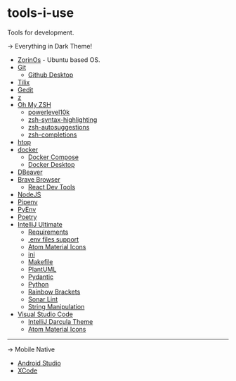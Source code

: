 # tools-i-use
Tools for development.

-> Everything in Dark Theme!
- [ZorinOs](https://www.docker.com/get-docker) - Ubuntu based OS.
- [Git](https://git-scm.com/book/en/v2/Getting-Started-Installing-Git)
  - [Github Desktop](https://docs.docker.com/compose/)
- [Tilix](https://gnunn1.github.io/tilix-web/) <!--- sudo apt install tilix -->
- [Gedit](https://wiki.gnome.org/Apps/Gedit) <!-- sudo apt-get install gedit -->
- [z](https://github.com/rupa/z/blob/master/z.sh)
- [Oh My ZSH](https://github.com/robbyrussell/oh-my-zsh)
  - [powerlevel10k](https://github.com/romkatv/powerlevel10k)
  - [zsh-syntax-highlighting](https://github.com/zsh-users/zsh-syntax-highlighting)
  - [zsh-autosuggestions](https://github.com/zsh-users/zsh-autosuggestions)
  - [zsh-completions](https://github.com/zsh-users/zsh-completions)
- [htop](https://hisham.hm/htop/) <!-- sudo apt install htop -->
- [docker](https://www.docker.com/get-docker)
  - [Docker Compose](https://docs.docker.com/compose/)
  - [Docker Desktop](https://docs.docker.com/desktop/install) <!-- sudo apt-get install ./docker-desktop-<version>-<arch>.deb -->
- [DBeaver](https://flathub.org/apps/details/io.dbeaver.DBeaverCommunity) <!-- sudo snap install dbeaver-ce -->
- [Brave Browser](https://brave.com/)
  - [React Dev Tools](https://chromewebstore.google.com/detail/react-developer-tools/fmkadmapgofadopljbjfkapdkoienihi)
- [NodeJS](https://nodejs.org/en/download/package-manager/#debian-and-ubuntu-based-linux-distributions)
- [Pipenv](https://github.com/pypa/pipenv/)
- [PyEnv](https://github.com/pyenv/pyenv)
- [Poetry](https://python-poetry.org/)
- [IntelliJ Ultimate](https://www.jetbrains.com/idea/download) <!-- sudo snap install intellij-idea-ultimate --classic -->
  - [Requirements](https://plugins.jetbrains.com/plugin/10837-requirements)
  - [.env files support](https://plugins.jetbrains.com/plugin/9525--env-files-support)
  - [Atom Material Icons](https://plugins.jetbrains.com/plugin/10044-atom-material-icons)
  - [ini](https://plugins.jetbrains.com/plugin/6981-ini)
  - [Makefile](https://plugins.jetbrains.com/plugin/9333-makefile-language)
  - [PlantUML](https://plugins.jetbrains.com/plugin/7017-plantuml-integration)
  - [Pydantic](https://plugins.jetbrains.com/plugin/12861-pydantic)
  - [Python](https://plugins.jetbrains.com/plugin/631-python)
  - [Rainbow Brackets](https://plugins.jetbrains.com/plugin/10080-rainbow-brackets)
  - [Sonar Lint](https://plugins.jetbrains.com/plugin/7973-sonarlint)
  - [String Manipulation](https://plugins.jetbrains.com/plugin/2162-string-manipulation)
- [Visual Studio Code](https://flathub.org/apps/details/com.visualstudio.code) <!-- sudo snap install --classic code -->
  - [IntelliJ Darcula Theme](https://marketplace.visualstudio.com/items?itemName=fisenkodv.vscode-intellij-darcula-theme)
  - [Atom Material Icons]()

___________________________________________________________________________________________________________________________

-> Mobile Native
- [Android Studio](https://developer.android.com/studio?hl=pt-br)
- [XCode](https://developer.android.com/studio?hl=pt-br)

